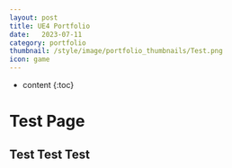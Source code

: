 ```yaml
---
layout: post
title: UE4 Portfolio
date:   2023-07-11
category: portfolio
thumbnail: /style/image/portfolio_thumbnails/Test.png
icon: game
---
```


* content
{:toc}

# Test Page

## Test Test Test

